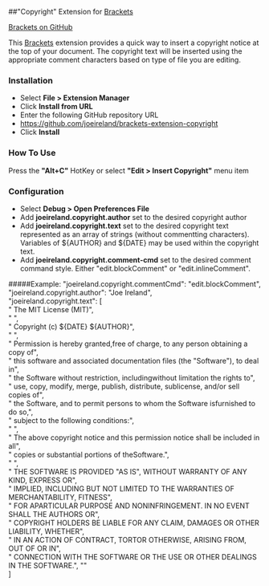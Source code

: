 ##"Copyright" Extension for [Brackets](http://brackets.io)

[Brackets on GitHub](https://github.com/adobe/brackets)

This [Brackets](http://brackets.io) extension provides a quick way to insert a copyright notice at the top of your document.
The copyright text will be inserted using the appropriate comment characters based on type of file you are editing.

### Installation
* Select **File > Extension Manager**
* Click **Install from URL**
* Enter the following GitHub repository URL
* https://github.com/joeireland/brackets-extension-copyright
* Click **Install**

### How To Use
Press the **"Alt+C"** HotKey or select **"Edit > Insert Copyright"** menu item

### Configuration
* Select **Debug > Open Preferences File**
* Add **joeireland.copyright.author** set to the desired copyright author
* Add **joeireland.copyright.text** set to the desired copyright text represented
  as an array of strings (without commentting characters). Variables of ${AUTHOR}
  and ${DATE} may be used within the copyright text.
* Add **joeireland.copyright.comment-cmd** set to the desired comment command
  style. Either "edit.blockComment" or "edit.inlineComment".

#####Example:
"joeireland.copyright.commentCmd": "edit.blockComment",  
"joeireland.copyright.author": "Joe Ireland",  
"joeireland.copyright.text": [  
    " The MIT License (MIT)",  
    " ",  
    " Copyright (c) ${DATE} ${AUTHOR}",  
    " ",  
    " Permission is hereby granted,free of charge, to any person obtaining a copy of",  
    " this software and associated documentation files (the \"Software\"), to deal in",  
    " the Software without restriction, includingwithout limitation the rights to",  
    " use, copy, modify, merge, publish, distribute, sublicense, and/or sell copies of",  
    " the Software, and to permit persons to whom the Software isfurnished to do so,",  
    " subject to the following conditions:",  
    " ",  
    " The above copyright notice and this permission notice shall be included in all",  
    " copies or substantial portions of theSoftware.",  
    " ",  
    " THE SOFTWARE IS PROVIDED \"AS IS\", WITHOUT WARRANTY OF ANY KIND, EXPRESS OR",  
    " IMPLIED, INCLUDING BUT NOT LIMITED TO THE WARRANTIES OF MERCHANTABILITY, FITNESS",  
    " FOR APARTICULAR PURPOSE AND NONINFRINGEMENT. IN NO EVENT SHALL THE AUTHORS OR",  
    " COPYRIGHT HOLDERS BE LIABLE FOR ANY CLAIM, DAMAGES OR OTHER LIABILITY, WHETHER",  
    " IN AN ACTION OF CONTRACT, TORTOR OTHERWISE, ARISING FROM, OUT OF OR IN",  
    " CONNECTION WITH THE SOFTWARE OR THE USE OR OTHER DEALINGS IN THE SOFTWARE.",
    ""  
]
